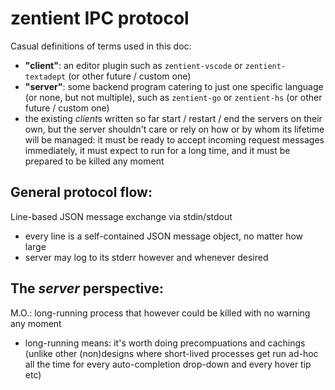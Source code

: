 # zentient IPC protocol

Casual definitions of terms used in this doc:
- **"client"**: an editor plugin such as `zentient-vscode` or `zentient-textadept` (or other future / custom one)
- **"server"**: some backend program catering to just one specific language (or none, but not multiple), such as `zentient-go` or `zentient-hs` (or other future / custom one)
- the existing *client*s written so far start / restart / end the servers on their own, but the server shouldn't care or rely on how or by whom its lifetime will be managed: it must be ready to accept incoming request messages  immediately, it must expect to run for a long time, and it must be prepared to be killed any moment

## General protocol flow:

Line-based JSON message exchange via stdin/stdout
- every line is a self-contained JSON message object, no matter how large
- server may log to its stderr however and whenever desired

## The _server_ perspective:

M.O.: long-running process that however could be killed with no warning any moment
  - long-running means: it's worth doing precompuations and cachings (unlike other (non)designs where short-lived processes get run ad-hoc all the time for every auto-completion drop-down and every hover tip etc)
